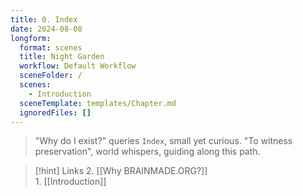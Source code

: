 ```yaml
---
title: 0. Index
date: 2024-08-08
longform:
  format: scenes
  title: Night Garden
  workflow: Default Workflow
  sceneFolder: /
  scenes:
    - Introduction
  sceneTemplate: templates/Chapter.md
  ignoredFiles: []
---
```


> "Why do I exist?" queries `Index`, small yet curious. "To witness preservation", world whispers, guiding along this path.

> [!hint] Links
> 2\. [[Why BRAINMADE.ORG?]] <br/>
> 1\. [[Introduction]]
